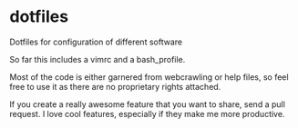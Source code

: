 # dotfiles
Dotfiles for configuration of different software

So far this includes a vimrc and a bash_profile.

Most of the code is either garnered from webcrawling or help files, so feel free to use it as there are no proprietary rights attached.

If you create a really awesome feature that you want to share, send a pull request. I love cool features, especially if they make me more productive.
